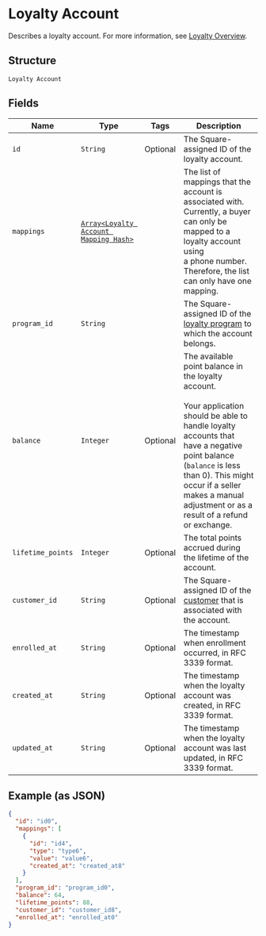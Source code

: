 
# Loyalty Account

Describes a loyalty account. For more information, see
[Loyalty Overview](https://developer.squareup.com/docs/docs/loyalty/overview).

## Structure

`Loyalty Account`

## Fields

| Name | Type | Tags | Description |
|  --- | --- | --- | --- |
| `id` | `String` | Optional | The Square-assigned ID of the loyalty account. |
| `mappings` | [`Array<Loyalty Account Mapping Hash>`](/doc/models/loyalty-account-mapping.md) |  | The list of mappings that the account is associated with.<br>Currently, a buyer can only be mapped to a loyalty account using<br>a phone number. Therefore, the list can only have one mapping. |
| `program_id` | `String` |  | The Square-assigned ID of the [loyalty program](#type-LoyaltyProgram) to which the account belongs. |
| `balance` | `Integer` | Optional | The available point balance in the loyalty account.<br><br>Your application should be able to handle loyalty accounts that have a negative point balance (`balance` is less than 0). This might occur if a seller makes a manual adjustment or as a result of a refund or exchange. |
| `lifetime_points` | `Integer` | Optional | The total points accrued during the lifetime of the account. |
| `customer_id` | `String` | Optional | The Square-assigned ID of the [customer](#type-Customer) that is associated with the account. |
| `enrolled_at` | `String` | Optional | The timestamp when enrollment occurred, in RFC 3339 format. |
| `created_at` | `String` | Optional | The timestamp when the loyalty account was created, in RFC 3339 format. |
| `updated_at` | `String` | Optional | The timestamp when the loyalty account was last updated, in RFC 3339 format. |

## Example (as JSON)

```json
{
  "id": "id0",
  "mappings": [
    {
      "id": "id4",
      "type": "type6",
      "value": "value6",
      "created_at": "created_at8"
    }
  ],
  "program_id": "program_id0",
  "balance": 64,
  "lifetime_points": 88,
  "customer_id": "customer_id8",
  "enrolled_at": "enrolled_at0"
}
```


